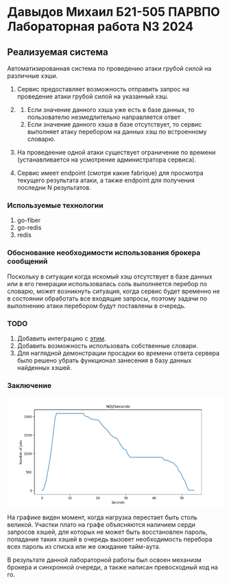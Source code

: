 # Давыдов Михаил Б21-505 ПАРВПО Лабораторная работа N3 2024
## Реализуемая система

Автоматизированная система по проведению атаки грубой силой на различные хэши.

1. Сервис предоставляет возможность отправить запрос на проведение атаки грубой силой на указанный хэш.
2. 1. Если значение данного хэша уже есть в базе данных, то пользователю незмедлительно направляется ответ
    2. Если значение данного хэша в базе отсутствует, то сервис выполняет атаку перебором на данных хэш по встроенному словарю.

3. На проведеение одной атаки существует ограничение по времени (устанавливается на усмотрение администратора сервиса).
4. Сервис имеет endpoint (смотря какие fabrique) для просмотра текущего результата атаки, а также endpoint для получения последни N результатов.

### Используемые технологии

1. go-fiber 
2. go-redis 
3. redis

### Обоснование необходимости использования брокера сообщений

Поскольку в ситуации когда искомый хэш отсутствует в базе данных или в его генерации использовалась соль выполняется перебор по словарю, может возникнуть ситуация, когда сервис будет временно не в состоянии обработать все входящие запросы, поэтому задачи по выполнению атаки перебором будут поставлены в очередь.


### TODO

1. Добавить интеграцию с [этим](https://github.com/mandiant/gocrack).
2. Добавить возможность использовать собственные словари.
3. Для наглядной демонстрации просадки во времени ответа сервера было решено убрать функционал занесения в базу данных найденных хэшей.


### Заключение

![plot](./assets/plot.png)

На графике виден момент, когда нагрузка перестает быть столь великой. Участки плато на графе объясняются наличием серди запросов хэшей, для которых не может быть восстановлен пароль, попадание таких хэшей в очередь вызовет необходимость перебора всех пароль из списка или же ожидание тайм-аута. 

В результате данной лабораторной работы был освоен механизм брокера и синхронной очереди, а также написан превосходный код на го.
